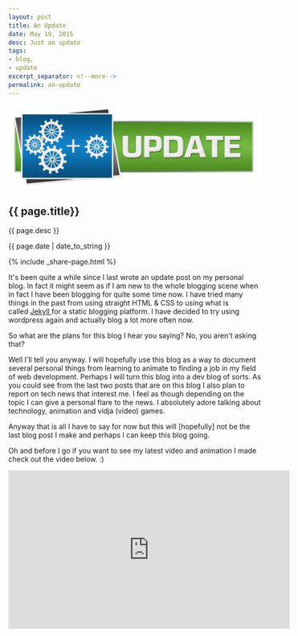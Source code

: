 ```yaml
---
layout: post
title: An Update
date: May 19, 2015
desc: Just an update
tags:
- blog,
- update
excerpt_separator: <!--more-->
permalink: an-update
---
```

<img class="featured-image" src="/images/an-update.jpg">
<h2 class="post-h2">{{ page.title}}</h2>
<p class="post-sub-desc"><span>{{ page.desc }}</span></p>
<p class="post-date"><span>{{ page.date | date_to_string }}</span></p>
<!--more-->
{% include _share-page.html %}
<p class="single-post">
It's been quite a while since I last wrote an update post on my personal blog. In fact it might seem as if I am new to the whole blogging scene when in fact I have been blogging for quite some time now. I have tried many things in the past from using straight HTML &amp; CSS to using what is called<span class="apple-converted-space"> </span><a href="http://jekyllrb.com/" target="_blank">Jekyll<span class="apple-converted-space"> </span></a>for a static blogging platform. I have decided to try using wordpress again and actually blog a lot more often now. 
</p>
<p class="single-post">
So what are the plans for this blog I hear you saying?
No, you aren't asking that?
</p>
<p class="single-post">
Well I'll tell you anyway. I will hopefully use this blog as a way to document several personal things from learning to animate to finding a job in my field of web development. Perhaps I will turn this blog into a dev blog of sorts. As you could see from the last two posts that are on this blog I also plan to report on tech news that interest me. I feel as though depending on the topic I can give a personal flare to the news. I absolutely adore talking about technology, animation and vidja (video) games.
</p>
<p class="single-post">
Anyway that is all I have to say for now but this will [hopefully] not be the last blog post I make and perhaps I can keep this blog going.
</p>
<p class="single-post">
Oh and before I go if you want to see my latest video and animation I made check out the video below. :)
</p>
<iframe width="560" height="315" src="https://www.youtube.com/watch?v=2rHAszXzvjA" frameborder="0" allowfullscreen></iframe>
